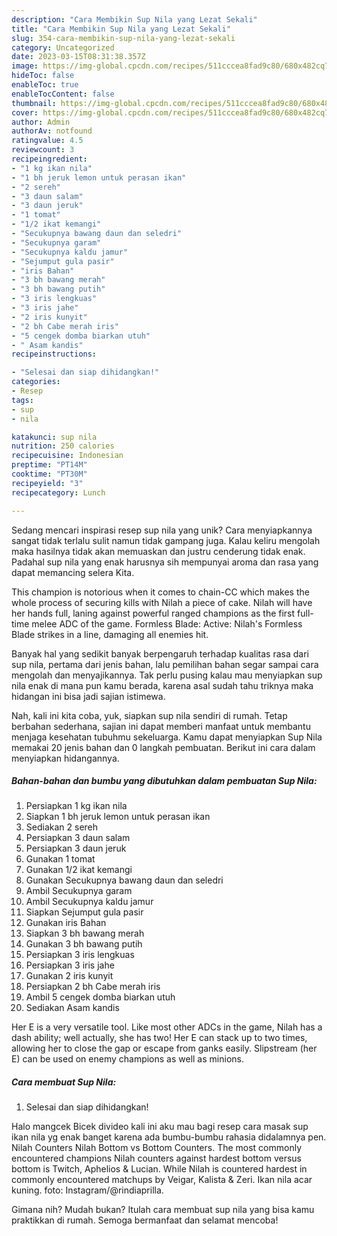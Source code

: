 ```yaml
---
description: "Cara Membikin Sup Nila yang Lezat Sekali"
title: "Cara Membikin Sup Nila yang Lezat Sekali"
slug: 354-cara-membikin-sup-nila-yang-lezat-sekali
category: Uncategorized
date: 2023-03-15T08:31:38.357Z
image: https://img-global.cpcdn.com/recipes/511cccea8fad9c80/680x482cq70/sup-nila-foto-resep-utama.jpg
hideToc: false
enableToc: true
enableTocContent: false
thumbnail: https://img-global.cpcdn.com/recipes/511cccea8fad9c80/680x482cq70/sup-nila-foto-resep-utama.jpg
cover: https://img-global.cpcdn.com/recipes/511cccea8fad9c80/680x482cq70/sup-nila-foto-resep-utama.jpg
author: Admin
authorAv: notfound
ratingvalue: 4.5
reviewcount: 3
recipeingredient:
- "1 kg ikan nila"
- "1 bh jeruk lemon untuk perasan ikan"
- "2 sereh"
- "3 daun salam"
- "3 daun jeruk"
- "1 tomat"
- "1/2 ikat kemangi"
- "Secukupnya bawang daun dan seledri"
- "Secukupnya garam"
- "Secukupnya kaldu jamur"
- "Sejumput gula pasir"
- "iris Bahan"
- "3 bh bawang merah"
- "3 bh bawang putih"
- "3 iris lengkuas"
- "3 iris jahe"
- "2 iris kunyit"
- "2 bh Cabe merah iris"
- "5 cengek domba biarkan utuh"
- " Asam kandis"
recipeinstructions:

- "Selesai dan siap dihidangkan!"
categories:
- Resep
tags:
- sup
- nila

katakunci: sup nila 
nutrition: 250 calories
recipecuisine: Indonesian
preptime: "PT14M"
cooktime: "PT30M"
recipeyield: "3"
recipecategory: Lunch

---
```





Sedang mencari inspirasi resep sup nila yang unik? Cara menyiapkannya sangat tidak terlalu sulit namun tidak gampang juga. Kalau keliru mengolah maka hasilnya tidak akan memuaskan dan justru cenderung tidak enak. Padahal sup nila yang enak harusnya sih mempunyai aroma dan rasa yang dapat memancing selera Kita.





This champion is notorious when it comes to chain-CC which makes the whole process of securing kills with Nilah a piece of cake. Nilah will have her hands full, laning against powerful ranged champions as the first full-time melee ADC of the game. Formless Blade: Active: Nilah&#39;s Formless Blade strikes in a line, damaging all enemies hit.

Banyak hal yang sedikit banyak berpengaruh terhadap kualitas rasa dari sup nila, pertama dari jenis bahan, lalu pemilihan bahan segar sampai cara mengolah dan menyajikannya. Tak perlu pusing kalau mau menyiapkan sup nila enak di mana pun kamu berada, karena asal sudah tahu triknya maka hidangan ini bisa jadi sajian istimewa.






Nah, kali ini kita coba, yuk, siapkan sup nila sendiri di rumah. Tetap berbahan sederhana, sajian ini dapat memberi manfaat untuk membantu menjaga kesehatan tubuhmu sekeluarga. Kamu dapat menyiapkan Sup Nila memakai 20 jenis bahan dan 0 langkah pembuatan. Berikut ini cara dalam menyiapkan hidangannya.

<!--inarticleads1-->

##### Bahan-bahan dan bumbu yang dibutuhkan dalam pembuatan Sup Nila:

1. Persiapkan 1 kg ikan nila
1. Siapkan 1 bh jeruk lemon untuk perasan ikan
1. Sediakan 2 sereh
1. Persiapkan 3 daun salam
1. Persiapkan 3 daun jeruk
1. Gunakan 1 tomat
1. Gunakan 1/2 ikat kemangi
1. Gunakan Secukupnya bawang daun dan seledri
1. Ambil Secukupnya garam
1. Ambil Secukupnya kaldu jamur
1. Siapkan Sejumput gula pasir
1. Gunakan iris Bahan
1. Siapkan 3 bh bawang merah
1. Gunakan 3 bh bawang putih
1. Persiapkan 3 iris lengkuas
1. Persiapkan 3 iris jahe
1. Gunakan 2 iris kunyit
1. Persiapkan 2 bh Cabe merah iris
1. Ambil 5 cengek domba biarkan utuh
1. Sediakan  Asam kandis


Her E is a very versatile tool. Like most other ADCs in the game, Nilah has a dash ability; well actually, she has two! Her E can stack up to two times, allowing her to close the gap or escape from ganks easily. Slipstream (her E) can be used on enemy champions as well as minions. 

<!--inarticleads2-->

##### Cara membuat Sup Nila:


1. Selesai dan siap dihidangkan!

Halo mangcek Bicek divideo kali ini aku mau bagi resep cara masak sup ikan nila yg enak banget karena ada bumbu-bumbu rahasia didalamnya pen. Nilah Counters Nilah Bottom vs Bottom Counters. The most commonly encountered champions Nilah counters against hardest bottom versus bottom is Twitch, Aphelios &amp; Lucian. While Nilah is countered hardest in commonly encountered matchups by Veigar, Kalista &amp; Zeri. Ikan nila acar kuning. foto: Instagram/@rindiaprilla. 

Gimana nih? Mudah bukan? Itulah cara membuat sup nila yang bisa kamu praktikkan di rumah. Semoga bermanfaat dan selamat mencoba!
